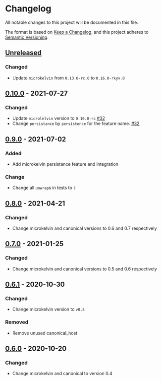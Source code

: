 # Changelog

All notable changes to this project will be documented in this file.

The format is based on [Keep a Changelog](https://keepachangelog.com/en/1.0.0/),
and this project adheres to [Semantic Versioning](https://semver.org/spec/v2.0.0.html).

## [Unreleased]

### Changed

- Update `microkelvin` from `0.13.0-rc.0` to `0.16.0-rkyv.0`

## [0.10.0] - 2021-07-27

### Changed

- Update `microlelvin` version to `0.10.0-rc` [#32]
- Change `persistance` by `persistence` for the feature name. [#32]

## [0.9.0] - 2021-07-02

### Added

- Add microkelvin persistance feature and integration

### Change

- Change all `unwrap`s in tests to `?`

## [0.8.0] - 2021-04-21

### Changed

- Change microkelvin and canonical versions to 0.6 and 0.7 respectively

## [0.7.0] - 2021-01-25

### Changed

- Change microkelvin and canonical versions to 0.5 and 0.6 respectively

## [0.6.1] - 2020-10-30

### Changed

- Change microkelvin version to `v0.5`

### Removed

- Remove unused canonical_host

## [0.6.0] - 2020-10-20

### Changed

- Change microkelvin and canonical to version 0.4

[unreleased]: https://github.com/dusk-network/nstack/compare/v0.10.0...HEAD
[0.10.0]: https://github.com/dusk-network/nstack/compare/v0.9.0...v0.10.0
[0.9.0]: https://github.com/dusk-network/nstack/compare/v0.8.1...v0.9.0
[0.8.1]: https://github.com/dusk-network/nstack/compare/v0.8.0...v0.8.1
[0.8.0]: https://github.com/dusk-network/nstack/compare/v0.7.0...v0.8.0
[0.7.0]: https://github.com/dusk-network/nstack/compare/v0.6.1...v0.7.0
[0.6.1]: https://github.com/dusk-network/nstack/compare/v0.6.0...v0.6.1
[0.6.0]: https://github.com/dusk-network/nstack/releases/tag/v0.6.0
[#32]: https://github.com/dusk-network/nstack/issues/32
